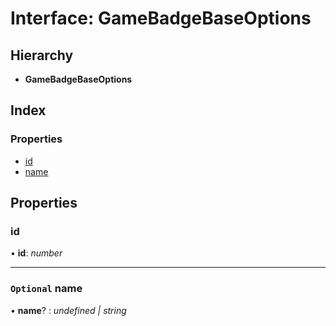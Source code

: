 
# Interface: GameBadgeBaseOptions

## Hierarchy

* **GameBadgeBaseOptions**

## Index

### Properties

* [id](_structures_game_.gamebadgebaseoptions.md#id)
* [name](_structures_game_.gamebadgebaseoptions.md#optional-name)

## Properties

### <a id="id" name="id"></a>  id

• **id**: *number*

___

### <a id="optional-name" name="optional-name"></a> `Optional` name

• **name**? : *undefined | string*
